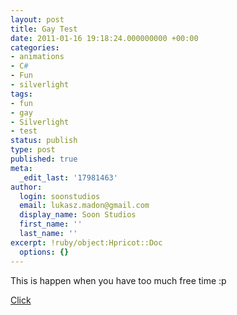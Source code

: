 ```yaml
---
layout: post
title: Gay Test
date: 2011-01-16 19:18:24.000000000 +00:00
categories:
- animations
- C#
- Fun
- silverlight
tags:
- fun
- gay
- Silverlight
- test
status: publish
type: post
published: true
meta:
  _edit_last: '17981463'
author:
  login: soonstudios
  email: lukasz.madon@gmail.com
  display_name: Soon Studios
  first_name: ''
  last_name: ''
excerpt: !ruby/object:Hpricot::Doc
  options: {}
---
```

<p>This is happen when you have too much free time :p</p>
<p><a title="Click Me" href="http://fatcat.ftj.agh.edu.pl/~i7madon/GayTest.html" target="_blank">Click</a></p>
